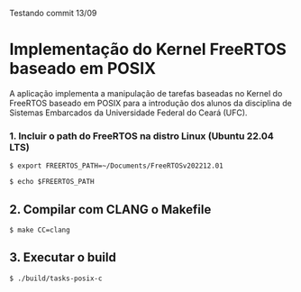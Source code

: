 Testando commit 13/09

# Implementação do Kernel FreeRTOS baseado em POSIX

A aplicação implementa a manipulação de tarefas baseadas no Kernel do FreeRTOS baseado em POSIX para a introdução dos alunos da disciplina de Sistemas Embarcados da Universidade Federal do Ceará (UFC).

### 1. Incluir o path do FreeRTOS na distro Linux (Ubuntu 22.04 LTS)

`$ export FREERTOS_PATH=~/Documents/FreeRTOSv202212.01`

`$ echo $FREERTOS_PATH`

## 2. Compilar com CLANG o Makefile

`$ make CC=clang`

## 3. Executar o build

`$ ./build/tasks-posix-c`
